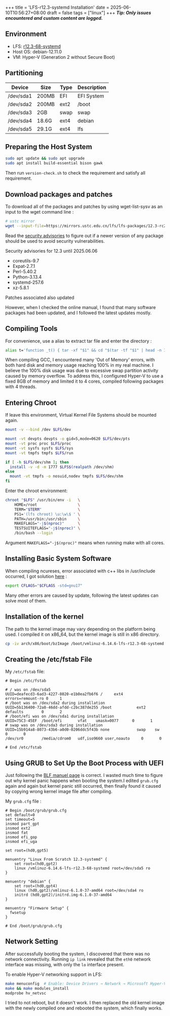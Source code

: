 +++
title = 'LFS-r12.3-systemd Installation'
date = 2025-06-10T10:56:27+08:00
draft = false
tags = ["linux"]
+++
***Tip: Only issues encountered and custom content are logged.***

## Environment
- LFS: [r12.3-68-systemd](https://www.linuxfromscratch.org/lfs/view/systemd)
- Host OS: debian-12.11.0
- VM: Hyper-V (Generation 2 without Secure Boot)

## Partitioning
|Device|Size|Type|Description|
|-|-|-|-|
|/dev/sda1|200MB|EFI|EFI System|
|/dev/sda2|200MB|ext2|/boot|
|/dev/sda3|2GB|swap|swap|
|/dev/sda4|18.6G|ext4|debian|
|/dev/sda5|29.1G|ext4|lfs|

## Preparing the Host System
``` sh
sudo apt update && sudo apt upgrade
sudo apt install build-essential bison gawk
```
Then run ```version-check.sh``` to check the requirement and satisfy all requirement.

## Download packages and patches
To download all of the packages and patches by using wget-list-sysv as an input to the wget command line :
```sh
# ustc mirror
wget --input-file=https://mirrors.ustc.edu.cn/lfs/lfs-packages/12.3-rc2/ --continue --directory-prefix=$LFS/sources
```
Read the [security advisories](https://www.linuxfromscratch.org/lfs/advisories/) to figure out if a newer version of any package should be used to avoid security vulnerabilities.

Security advisories for 12.3 until 2025.06.06
- coreutils-9.7
- Expat-2.7.1
- Perl-5.40.2
- Python-3.13.4
- systemd-257.6
- xz-5.8.1

Patches associated also updated

However, when I checked the online manual, I found that many software packages had been updated, and I followed the latest updates mostly.

## Compiling Tools
For convenience, use a alias to extract tar file and enter the directory :
```sh
alias t='function _t() { tar -xf "$1" && cd "$(tar -tf "$1" | head -n 1 | cut -d"/" -f1)"; }; _t'
```
When compiling GCC, I encountered many 'Out of Memory' errors, with both hard disk and memory usage reaching 100% in my real machine. I believe the 100% disk usage was due to excessive swap partition activity caused by memory overflow. To address this, I configured Hyper-V to use a fixed 8GB of memory and limited it to 4 cores, compiled following packages with 4 threads.

## Entering Chroot
If leave this environment, Virtual Kernel File Systems should be mounted again.
```sh
mount -v --bind /dev $LFS/dev

mount -vt devpts devpts -o gid=5,mode=0620 $LFS/dev/pts
mount -vt proc proc $LFS/proc
mount -vt sysfs sysfs $LFS/sys
mount -vt tmpfs tmpfs $LFS/run

if [ -h $LFS/dev/shm ]; then
  install -v -d -m 1777 $LFS$(realpath /dev/shm)
else
  mount -vt tmpfs -o nosuid,nodev tmpfs $LFS/dev/shm
fi
```
Enter the chroot environment:
```bash
chroot "$LFS" /usr/bin/env -i   \
    HOME=/root                  \
    TERM="$TERM"                \
    PS1='(lfs chroot) \u:\w\$ ' \
    PATH=/usr/bin:/usr/sbin     \
    MAKEFLAGS="-j$(nproc)"      \
    TESTSUITEFLAGS="-j$(nproc)" \
    /bin/bash --login
```
Argument `MAKEFLAGS="-j$(nproc)"` means when running make with all cores.
## Installing Basic System Software
When compiling ncureses, error associated with c++ libs in /usr/include occurred, I got solution [here](https://gitlab.archlinux.org/archlinux/packaging/packages/ncurses/-/issues/3) :
```sh
export CFLAGS="$CFLAGS -std=gnu17"
``` 
Many other errors are caused by update, following the latest updates can solve most of them.

## Installation of the kernel
The path to the kernel image may vary depending on the platform being used. I compiled it on x86_64, but the kernel image is still in x86 directory.
``` sh
cp -iv arch/x86/boot/bzImage /boot/vmlinuz-6.14.6-lfs-r12.3-68-systemd
```

## Creating the /etc/fstab File
My `/etc/fstab` file:
```
# Begin /etc/fstab

# / was on /dev/sda5
UUID=deafecd3-6ad3-4227-8020-e1b0ea2fb6f6 /     ext4    errors=remount-ro 0     1
# /boot was on /dev/sda2 during installation
UUID=5b136400-72a8-46dd-afdd-c2bc387de255 /boot           ext2    defaults        0       2
# /boot/efi was on /dev/sda1 during installation
UUID=75C3-45EF  /boot/efi       vfat    umask=0077      0       1
# swap was on /dev/sda3 during installation
UUID=15b914a8-8073-43b6-a0d0-0206ddc5f43b none            swap    sw              0       0
/dev/sr0        /media/cdrom0   udf,iso9660 user,noauto     0       0

# End /etc/fstab
```
## Using GRUB to Set Up the Boot Process with UEFI
Just following the [BLF manuel page](https://www.linuxfromscratch.org/blfs/view/systemd/postlfs/grub-setup.html) is correct. I wasted much time to figure out why kernel panic happens when booting the system.I edited `grub.cfg` again and again but kernel panic still occurred, then finally found it caused by copying wrong kernel image file after compiling.

My `grub.cfg` file : 
```
# Begin /boot/grub/grub.cfg
set default=0
set timeout=5
insmod part_gpt
insmod ext2
insmod fat
insmod efi_gop
insmod efi_uga

set root=(hd0,gpt5)

menuentry "Linux From Scratch 12.3-systemd" {
    set root=(hd0,gpt2)
    linux /vmlinuz-6.14.6-lfs-r12.3-68-systemd root=/dev/sda5 ro
}

menuentry "debian" {
    set root=(hd0,gpt4)
    linux (hd0,gpt2)/vmlinuz-6.1.0-37-amd64 root=/dev/sda4 ro
    initrd (hd0,gpt2)/initrd.img-6.1.0-37-amd64
}

menuentry "Firmware Setup" {
  fwsetup
}

# End /boot/grub/grub.cfg
```
## Network Setting
After successfully booting the system, I discovered that there was no network connectivity. Running `ip link` revealed that the `eth0` network interface was missing, with only the `lo` interface present.

To enable Hyper-V networking support in LFS:
``` sh
make menuconfig  # Enable: Device Drivers → Network → Microsoft Hyper-V Network
make && make modules_install
modprobe hv_netvsc
```
I tried to not reboot, but it doesn't work. I then replaced the old kernel image with the newly compiled one and rebooted the system, which finally works.